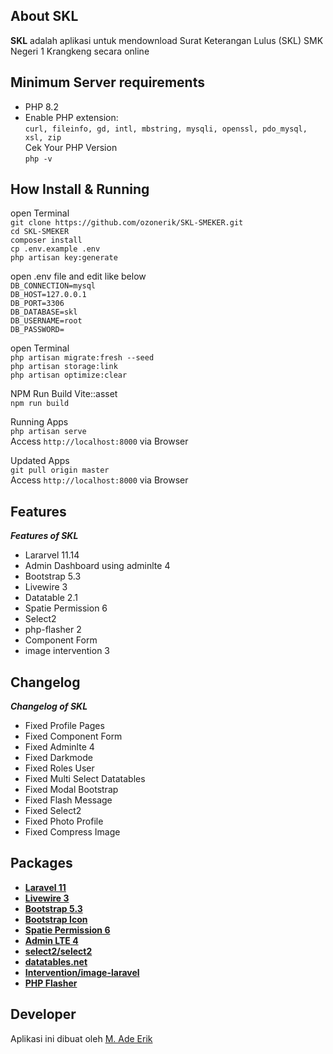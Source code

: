 ## About SKL
<b>SKL</b>
adalah aplikasi untuk mendownload Surat Keterangan Lulus (SKL) SMK Negeri 1 Krangkeng secara online

## Minimum Server requirements
<ul>
    <li>PHP 8.2</li>
    <li>
        Enable PHP extension: <br>
        <code>curl, fileinfo, gd, intl, mbstring, mysqli, openssl, pdo_mysql, xsl, zip</code><br>
        Cek Your PHP Version<br>
        <code>php -v</code>
    </li>
</ul>

## How Install & Running
<p>
    open Terminal <br>
    <code>git clone https://github.com/ozonerik/SKL-SMEKER.git</code><br>
    <code>cd SKL-SMEKER</code><br>
    <code>composer install</code><br>
    <code>cp .env.example .env</code><br>
    <code>php artisan key:generate</code><br>
</p>
<p>
    open .env file and edit like below<br>
    <code>DB_CONNECTION=mysql</code><br>
    <code>DB_HOST=127.0.0.1</code><br>
    <code>DB_PORT=3306</code><br>
    <code>DB_DATABASE=skl</code><br>
    <code>DB_USERNAME=root</code><br>
    <code>DB_PASSWORD=</code><br>
</p>
<p>
    open Terminal <br>
    <code>php artisan migrate:fresh --seed</code><br>
     <code>php artisan storage:link</code><br>
    <code>php artisan optimize:clear</code><br>
    </code>
</p>

<p>
    NPM Run Build Vite::asset <br>
    <code>npm run build</code>
</p>

<p>
    Running Apps <br>
    <code>php artisan serve</code><br>
    Access <code>http://localhost:8000</code> via Browser
</p>

<p>
    Updated Apps <br>
    <code>git pull origin master</code><br>
    Access <code>http://localhost:8000</code> via Browser
</p>

## Features
<b><i>Features of SKL</i></b>
<ul>
    <li>Lararvel 11.14</li>
    <li>Admin Dashboard using adminlte 4</li>
    <li>Bootstrap 5.3</li>
    <li>Livewire 3</li>
    <li>Datatable 2.1</li>
    <li>Spatie Permission 6</li>
    <li>Select2</li>
    <li>php-flasher 2</li>
    <li>Component Form</li>
    <li>image intervention 3</li>
</ul>

## Changelog
<b><i>Changelog of SKL</i></b>
<ul>
    <li>Fixed Profile Pages</li>
    <li>Fixed Component Form</li>
    <li>Fixed Adminlte 4</li>
    <li>Fixed Darkmode</li>
    <li>Fixed Roles User</li>
    <li>Fixed Multi Select Datatables</li>
    <li>Fixed Modal Bootstrap</li>
    <li>Fixed Flash Message</li>
    <li>Fixed Select2</li>
    <li>Fixed Photo Profile</li>
    <li>Fixed Compress Image</li>
</ul>

## Packages

- **[Laravel 11](https://laravel.com/docs/11.x/releases)**
- **[Livewire 3](https://livewire.laravel.com/docs/quickstart)**
- **[Bootstrap 5.3](https://getbootstrap.com/docs/5.3/getting-started/introduction/)**
- **[Bootstrap Icon](https://icons.getbootstrap.com/)**
- **[Spatie Permission 6](https://spatie.be/docs/laravel-permission/v6/introduction)**
- **[Admin LTE 4](https://github.com/ColorlibHQ/AdminLTE)**
- **[select2/select2](https://github.com/select2/select2)**
- **[datatables.net](https://datatables.net/examples/index)**
- **[Intervention/image-laravel](https://github.com/Intervention/image-laravel)**
- **[PHP Flasher](https://php-flasher.io/laravel/)**




## Developer

Aplikasi ini dibuat oleh  [M. Ade Erik](mailto:ozonerik@gmail.com)
